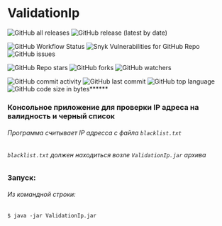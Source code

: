 # ValidationIp

![GitHub all releases](https://img.shields.io/github/downloads/evgen-jkay/ValidationIp/total)
![GitHub release (latest by date)](https://img.shields.io/github/v/release/evgen-jkay/ValidationIp)

![GitHub Workflow Status](https://img.shields.io/github/workflow/status/evgen-jkay/ValidationIp/JavaCIwithMaven)
![Snyk Vulnerabilities for GitHub Repo](https://img.shields.io/snyk/vulnerabilities/github/evgen-jkay/ValidationIp)
![GitHub issues](https://img.shields.io/github/issues/evgen-jkay/ValidationIp)

![GitHub Repo stars](https://img.shields.io/github/stars/evgen-jkay/ValidationIp?style=social)
![GitHub forks](https://img.shields.io/github/forks/evgen-jkay/ValidationIp?style=social)
![GitHub watchers](https://img.shields.io/github/watchers/evgen-jkay/ValidationIp?style=social)

![GitHub commit activity](https://img.shields.io/github/commit-activity/m/evgen-jkay/ValidationIp)
![GitHub last commit](https://img.shields.io/github/last-commit/evgen-jkay/ValidationIp)
![GitHub top language](https://img.shields.io/github/languages/top/evgen-jkay/ValidationIp)
![GitHub code size in bytes](https://img.shields.io/github/languages/code-size/evgen-jkay/ValidationIp)******

### Консольное приложение для проверки IP адреса на валидность и черный список
###### Программа считывает IP адресса с файла `blacklist.txt`
###### `blacklist.txt` должен находиться возле `ValidationIp.jar` архива

### Запуск: 
###### Из командной строки:
```shell
$ java -jar ValidationIp.jar
```
